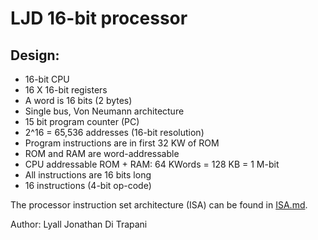 LJD 16-bit processor
====================

Design:
-------

- 16-bit CPU
- 16 X 16-bit registers
- A word is 16 bits (2 bytes)
- Single bus, Von Neumann architecture
- 15 bit program counter (PC)
- 2^16 = 65,536 addresses (16-bit resolution)
- Program instructions are in first 32 KW of ROM
- ROM and RAM are word-addressable
- CPU addressable ROM + RAM:  64 KWords = 128 KB = 1 M-bit
- All instructions are 16 bits long
- 16 instructions (4-bit op-code)

The processor instruction set architecture (ISA) can be found in
[ISA.md](ISA.md).


Author:  Lyall Jonathan Di Trapani

